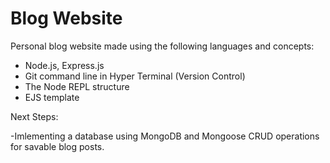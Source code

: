 # Blog Website 
 Personal blog website made using the following languages and concepts:
 - Node.js, Express.js
 - Git command line in Hyper Terminal (Version Control)
 - The Node REPL structure
 - EJS template 
 
 Next Steps:
 
 -Imlementing a database using MongoDB and Mongoose CRUD operations for savable blog posts.
